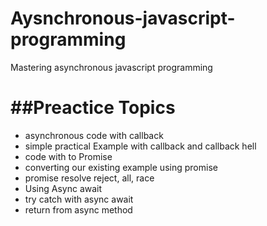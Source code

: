 # Aysnchronous-javascript-programming
Mastering asynchronous javascript programming

##Preactice Topics
======================================================================
  - asynchronous code with callback
  - simple practical Example with callback and callback hell
  - code with to Promise
  - converting our existing example using promise
  - promise resolve reject, all, race
  - Using Async await 
  - try catch with async await
  - return from async method
  
  
  
  
